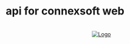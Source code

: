 # api for connexsoft web
<br />
<div align="center">
  <a href="https://connexsoft-team.github.io/api/">
    <img src="https://res.cloudinary.com/dewnyzbmg/image/upload/v1694921278/screencapture-connexsoft-team-github-io-api-2023-09-17-10_26_51_ucufit.png" alt="Logo">
  </a>
</div>

